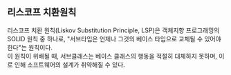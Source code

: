 ## 리스코프 치환원칙

리스코프 치환 원칙(Liskov Substitution Principle, LSP)은 객체지향 프로그래밍의 SOLID 원칙 중 하나로, "서브타입은 언제나 그것의 베이스 타입으로 교체될 수 있어야 한다"는 원칙이다.
<br>이 원칙이 위배될 때, 서브클래스는 베이스 클래스의 행동을 적절히 대체하지 못하며, 이로 인해 소프트웨어의 설계가 취약해질 수 있다.